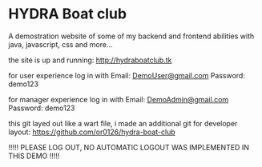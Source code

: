# HYDRA Boat club
A demostration website of some of my backend and frontend abilities with java, javascript, css and more...

the site is up and running: http://hydraboatclub.tk

for user experience log in with Email: DemoUser@gmail.com Password: demo123

for manager experience log in with Email: DemoAdmin@gmail.com Password: demo123

this git layed out like a wart file, i made an additional git for developer layout: https://github.com/or0126/hydra-boat-club 

!!!!! PLEASE LOG OUT, NO AUTOMATIC LOGOUT WAS IMPLEMENTED IN THIS DEMO !!!!!

